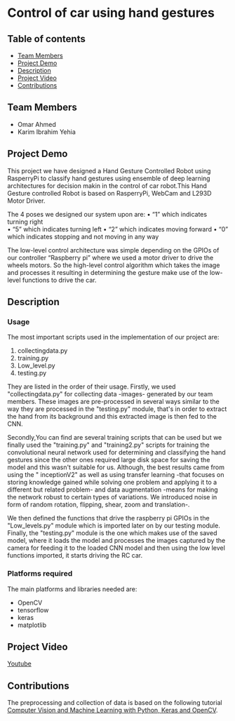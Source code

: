 # Control of car using hand gestures

## Table of contents
- [Team Members](#team-members)
- [Project Demo](#project-demo)
- [Description](#description)
- [Project Video](#project-video)
- [Contributions](#contributions)



## Team Members
- Omar Ahmed
- Karim Ibrahim Yehia



## Project Demo
This project we have designed a Hand Gesture Controlled Robot using RasperryPi to classify hand gestures using ensemble of deep learning architectures for decision makin in the control of car robot.This Hand Gesture controlled Robot is based on RasperryPi, WebCam and L293D Motor Driver. 

The 4 poses we designed our system upon are:
•	“1” which indicates turning right 	
•	“5” which indicates turning left
•	“2” which indicates moving forward
•	“0” which indicates stopping and not moving in any way

The low-level control architecture was simple depending on the GPIOs of our controller “Raspberry pi” where we used a motor driver to drive the wheels motors.
So the high-level control algorithm which takes the image and processes it resulting in determining the gesture make use of the low-level functions to drive the car.

## Description

### Usage

The most important scripts used in the implementation of our project are:
 1) collectingdata.py
 2) training.py
 3) Low_level.py
 4) testing.py
 
They are listed in the order of their usage. Firstly, we used "collectingdata.py" for collecting data -images- generated by our team members. These images are pre-processed in several ways similar to the way they are processed in the "testing.py" module, that's in order to extract the hand from its background and this extracted image is then fed to the CNN.

Secondly,You can find are several training scripts that can be used but we finally used the "training.py" and "training2.py" scripts for training the convolutional neural network used for determining and classifying the hand gestures since the other ones required large disk space for saving the model and this wasn't suitable for us. Although, the best results came from using the " inceptionV2" as well as using transfer learning -that focuses on storing knowledge gained while solving one problem and applying it to a different but related problem- and data augmentation -means for making the network robust to certain types of variations. We introduced noise in form of random rotation, flipping, shear, zoom and translation-. 

We then defined the functions that drive the raspberry pi GPIOs in the "Low_levels.py" module which is imported later on by our testing module. Finally, the "testing.py" module is the one which makes use of the saved model, where it loads the model and processes the images captured by the camera for feeding it to the loaded CNN model and then using the low level functions imported, it starts driving the RC car. 


### Platforms required

The main platforms and libraries needed are:
 - OpenCV
 - tensorflow
 - keras
 - matplotlib


## Project Video
[Youtube](https://youtu.be/YxlOvFcngS4)


## Contributions
The preprocessing and collection of data is based on the following tutorial [ Computer Vision and Machine Learning with Python, Keras and OpenCV](https://github.com/jrobchin/Computer-Vision-Basics-with-Python-Keras-and-OpenCV/).


